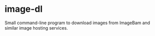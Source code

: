 # image-dl
Small command-line program to download images from ImageBam and similar image hosting services.
